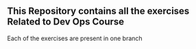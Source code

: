 ## This Repository contains all the exercises Related to Dev Ops Course

Each of the exercises are present in one branch

